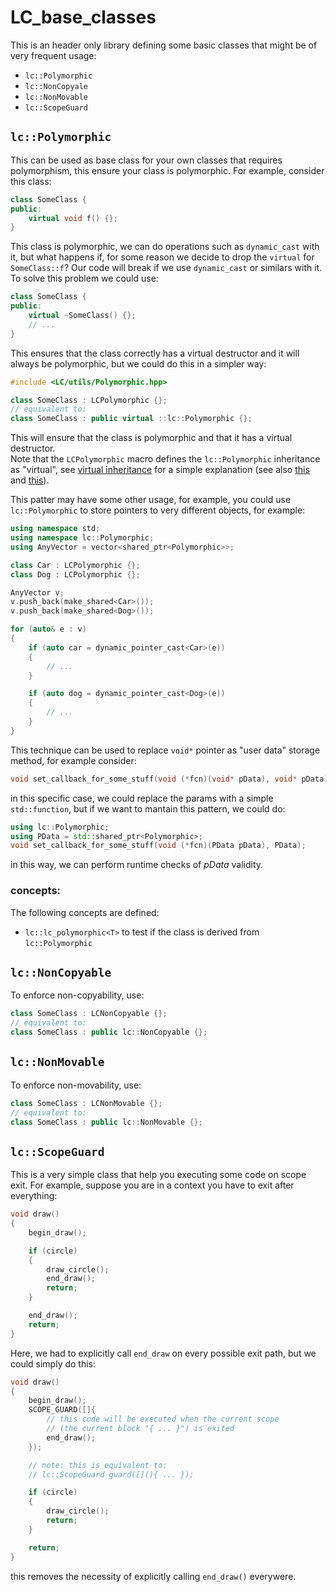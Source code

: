 # LC_base_classes

This is an header only library defining some basic classes that might be of very frequent usage:
- `lc::Polymorphic`
- `lc::NonCopyale`
- `lc::NonMovable`
- `lc::ScopeGuard`

## `lc::Polymorphic`

This can be used as base class for your own classes that requires polymorphism, this ensure your class is polymorphic. For example, consider this class:
```cpp
class SomeClass {
public:
	virtual void f() {};
}
```

This class is polymorphic, we can do operations such as `dynamic_cast` with it, but what happens if, for some reason we decide to drop the `virtual` for `SomeClass::f`? Our code will break if we use `dynamic_cast` or similars with it.  
To solve this problem we could use:
```cpp
class SomeClass {
public:
	virtual ~SomeClass() {};
	// ...
}
```
This ensures that the class correctly has a virtual destructor and it will always be polymorphic, but we could do this in a simpler way:
```cpp
#include <LC/utils/Polymorphic.hpp>

class SomeClass : LCPolymorphic {};
// equivalent to:
class SomeClass : public virtual ::lc::Polymorphic {};
```
This will ensure that the class is polymorphic and that it has a virtual destructor.  
Note that the `LCPolymorphic` macro defines the `lc::Polymorphic` inheritance as "virtual", see [virtual inheritance](https://en.wikipedia.org/wiki/Virtual_inheritance) for a simple explanation (see also [this](https://isocpp.org/wiki/faq/multiple-inheritance) and [this](https://en.cppreference.com/w/cpp/language/derived_class#Virtual_base_classes)).

This patter may have some other usage, for example, you could use `lc::Polymorphic` to store pointers to very different objects, for example:
```cpp
using namespace std;
using namespace lc::Polymorphic;
using AnyVector = vector<shared_ptr<Polymorphic>>;

class Car : LCPolymorphic {};
class Dog : LCPolymorphic {};

AnyVector v;
v.push_back(make_shared<Car>());
v.push_back(make_shared<Dog>());

for (auto& e : v)
{
	if (auto car = dynamic_pointer_cast<Car>(e))
	{
		// ...
	}

	if (auto dog = dynamic_pointer_cast<Dog>(e))
	{
		// ...
	}
}
```

This technique can be used to replace `void*` pointer as "user data" storage method, for example consider:
```cpp
void set_callback_for_some_stuff(void (*fcn)(void* pData), void* pData);
```
in this specific case, we could replace the params with a simple `std::function`, but if we want to mantain this pattern, we could do:
```cpp
using lc::Polymorphic;
using PData = std::shared_ptr<Polymorphic>;
void set_callback_for_some_stuff(void (*fcn)(PData pData), PData);
```
in this way, we can perform runtime checks of <var>pData</var> validity.

### concepts:
The following concepts are defined:
- `lc::lc_polymorphic<T>` to test if the class is derived from `lc::Polymorphic`


## `lc::NonCopyable`
To enforce non-copyability, use:
```cpp
class SomeClass : LCNonCopyable {};
// equivalent to:
class SomeClass : public lc::NonCopyable {};
```

## `lc::NonMovable`
To enforce non-movability, use:
```cpp
class SomeClass : LCNonMovable {};
// equivalent to:
class SomeClass : public lc::NonMovable {};
```

## `lc::ScopeGuard`

This is a very simple class that help you executing some code on scope exit. For example, suppose you are in a context you have to exit after everything:
```cpp
void draw()
{
	begin_draw();

	if (circle)
	{
		draw_circle();
		end_draw();
		return;
	}

	end_draw();
	return;
}
```

Here, we had to explicitly call `end_draw` on every possible exit path, but we could simply do this:
```cpp
void draw()
{
	begin_draw();
	SCOPE_GUARD([]{
		// this code will be executed when the current scope
		// (the current block "{ ... }") is exited
		end_draw();
	});

	// note: this is equivalent to:
	// lc::ScopeGuard guard([](){ ... });

	if (circle)
	{
		draw_circle();
		return;
	}

	return;
}
```
this removes the necessity of explicitly calling `end_draw()` everywere.
